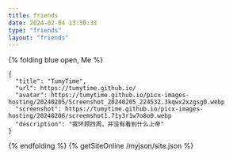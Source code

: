 ```yaml
---
title: friends
date: 2024-02-04 13:30:33
type: "friends"
layout: "friends"
---
```

{% folding blue open, Me %}
```
{
  "title": "TumyTime",
  "url": https://tumytime.github.io/
  "avatar": https://tumytime.github.io/picx-images-hosting/20240205/Screenshot_20240205_224532.3kqwx2xzgsg0.webp
  "screenshot": https://tumytime.github.io/picx-images-hosting/20240206/screemshot1.71y3r1w7o8o0.webp
  "description": "我环顾四周，并没有看到什么上帝"
}
```
{% endfolding %}
{% getSiteOnline /myjson/site.json %}